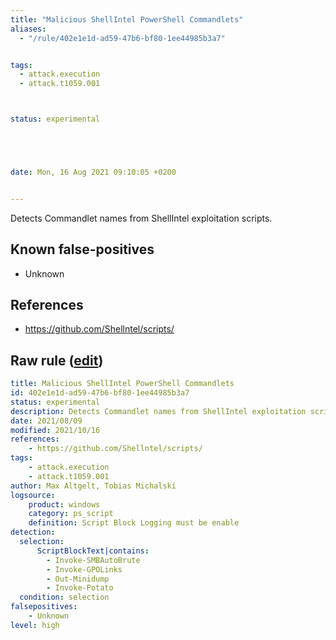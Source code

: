 ```yaml
---
title: "Malicious ShellIntel PowerShell Commandlets"
aliases:
  - "/rule/402e1e1d-ad59-47b6-bf80-1ee44985b3a7"


tags:
  - attack.execution
  - attack.t1059.001



status: experimental





date: Mon, 16 Aug 2021 09:10:05 +0200


---
```


Detects Commandlet names from ShellIntel exploitation scripts.

<!--more-->


## Known false-positives

* Unknown



## References

* https://github.com/Shellntel/scripts/


## Raw rule ([edit](https://github.com/SigmaHQ/sigma/edit/master/rules/windows/powershell/powershell_script/posh_ps_shellintel_malicious_commandlets.yml))
```yaml
title: Malicious ShellIntel PowerShell Commandlets
id: 402e1e1d-ad59-47b6-bf80-1ee44985b3a7
status: experimental
description: Detects Commandlet names from ShellIntel exploitation scripts.
date: 2021/08/09
modified: 2021/10/16
references:
    - https://github.com/Shellntel/scripts/
tags:
    - attack.execution
    - attack.t1059.001
author: Max Altgelt, Tobias Michalski
logsource:
    product: windows
    category: ps_script
    definition: Script Block Logging must be enable
detection:
  selection:
      ScriptBlockText|contains:
        - Invoke-SMBAutoBrute
        - Invoke-GPOLinks
        - Out-Minidump
        - Invoke-Potato
  condition: selection
falsepositives:
    - Unknown
level: high

```
